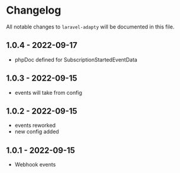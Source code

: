 # Changelog

All notable changes to `laravel-adapty` will be documented in this file.

## 1.0.4 - 2022-09-17

- phpDoc defined for SubscriptionStartedEventData

## 1.0.3 - 2022-09-15

- events will take from config

## 1.0.2 - 2022-09-15

- events reworked
- new config added

## 1.0.1 - 2022-09-15

- Webhook events
